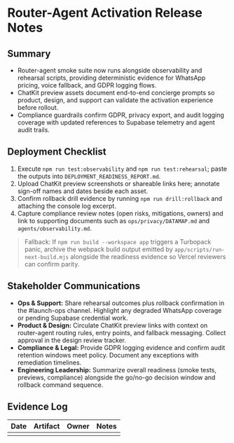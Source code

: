 # Router-Agent Activation Release Notes

## Summary
- Router-agent smoke suite now runs alongside observability and rehearsal scripts, providing deterministic evidence for WhatsApp pricing, voice fallback, and GDPR logging flows.
- ChatKit preview assets document end-to-end concierge prompts so product, design, and support can validate the activation experience before rollout.
- Compliance guardrails confirm GDPR, privacy export, and audit logging coverage with updated references to Supabase telemetry and agent audit trails.

## Deployment Checklist
1. Execute `npm run test:observability` and `npm run test:rehearsal`; paste the outputs into `DEPLOYMENT_READINESS_REPORT.md`.
2. Upload ChatKit preview screenshots or shareable links here; annotate sign-off names and dates beside each asset.
3. Confirm rollback drill evidence by running `npm run drill:rollback` and attaching the console log excerpt.
4. Capture compliance review notes (open risks, mitigations, owners) and link to supporting documents such as `ops/privacy/DATAMAP.md` and `agents/observability.md`.

> Fallback: If `npm run build --workspace app` triggers a Turbopack panic, archive the webpack build output emitted by `app/scripts/run-next-build.mjs` alongside the readiness evidence so Vercel reviewers can confirm parity.

## Stakeholder Communications
- **Ops & Support:** Share rehearsal outcomes plus rollback confirmation in the #launch-ops channel. Highlight any degraded WhatsApp coverage or pending Supabase credential work.
- **Product & Design:** Circulate ChatKit preview links with context on router-agent routing rules, entry points, and fallback messaging. Collect approval in the design review tracker.
- **Compliance & Legal:** Provide GDPR logging evidence and confirm audit retention windows meet policy. Document any exceptions with remediation timelines.
- **Engineering Leadership:** Summarize overall readiness (smoke tests, previews, compliance) alongside the go/no-go decision window and rollback command sequence.

## Evidence Log
| Date | Artifact | Owner | Notes |
| ---- | -------- | ----- | ----- |
|      |          |       |       |

